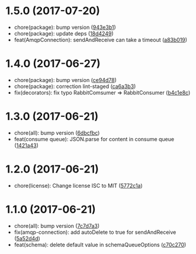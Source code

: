 <a name="1.5.0"></a>
# 1.5.0 (2017-07-20)

* chore(package): bump version ([943e3b1](https://github.com/gabliam/amqp/commit/943e3b1))
* chore(package): update deps ([18d4249](https://github.com/gabliam/amqp/commit/18d4249))
* feat(AmqpConnection): sendAndReceive can take a timeout ([a83b019](https://github.com/gabliam/amqp/commit/a83b019))



<a name="1.4.0"></a>
# 1.4.0 (2017-06-27)

* chore(package): bump version ([ce94d78](https://github.com/gabliam/amqp/commit/ce94d78))
* chore(package): correction lint-staged ([ca6a3b3](https://github.com/gabliam/amqp/commit/ca6a3b3))
* fix(decorators): fix typo RabbitComsumer => RabbitConsumer ([b4c1e8c](https://github.com/gabliam/amqp/commit/b4c1e8c))



<a name="1.3.0"></a>
# 1.3.0 (2017-06-21)

* chore(all): bump version ([6dbcfbc](https://github.com/gabliam/amqp/commit/6dbcfbc))
* feat(consume queue): JSON.parse for content in consume queue ([1421a43](https://github.com/gabliam/amqp/commit/1421a43))



<a name="1.2.0"></a>
# 1.2.0 (2017-06-21)

* chore(license): Change license ISC to MIT ([5772c1a](https://github.com/gabliam/amqp/commit/5772c1a))



<a name="1.1.0"></a>
# 1.1.0 (2017-06-21)

* chore(all): bump version ([7c7d7a3](https://github.com/gabliam/amqp/commit/7c7d7a3))
* fix(amqp-connection): add autoDelete to true for sendAndReceive ([5a52d4d](https://github.com/gabliam/amqp/commit/5a52d4d))
* feat(schema): delete default value in schemaQueueOptions ([c70c270](https://github.com/gabliam/amqp/commit/c70c270))



